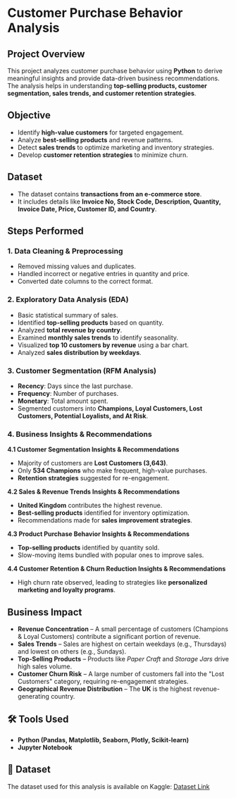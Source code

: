 # Customer Purchase Behavior Analysis 

## Project Overview
This project analyzes customer purchase behavior using **Python** to derive meaningful insights and provide data-driven business recommendations.  
The analysis helps in understanding **top-selling products, customer segmentation, sales trends, and customer retention strategies**.

## Objective
- Identify **high-value customers** for targeted engagement.
- Analyze **best-selling products** and revenue patterns.
- Detect **sales trends** to optimize marketing and inventory strategies.
- Develop **customer retention strategies** to minimize churn.

## Dataset
- The dataset contains **transactions from an e-commerce store**.
- It includes details like **Invoice No, Stock Code, Description, Quantity, Invoice Date, Price, Customer ID, and Country**.

## Steps Performed
### 1. Data Cleaning & Preprocessing  
- Removed missing values and duplicates.  
- Handled incorrect or negative entries in quantity and price.  
- Converted date columns to the correct format.

### 2. Exploratory Data Analysis (EDA)  
- Basic statistical summary of sales.  
- Identified **top-selling products** based on quantity.  
- Analyzed **total revenue by country**.  
- Examined **monthly sales trends** to identify seasonality.  
- Visualized **top 10 customers by revenue** using a bar chart.  
- Analyzed **sales distribution by weekdays**.  

### 3. Customer Segmentation (RFM Analysis)  
- **Recency**: Days since the last purchase.  
- **Frequency**: Number of purchases.  
- **Monetary**: Total amount spent.  
- Segmented customers into **Champions, Loyal Customers, Lost Customers, Potential Loyalists, and At Risk**.

### 4. Business Insights & Recommendations  
**4.1 Customer Segmentation Insights & Recommendations**  
- Majority of customers are **Lost Customers (3,643)**.  
- Only **534 Champions** who make frequent, high-value purchases.  
- **Retention strategies** suggested for re-engagement.

**4.2 Sales & Revenue Trends Insights & Recommendations**  
- **United Kingdom** contributes the highest revenue.  
- **Best-selling products** identified for inventory optimization.  
- Recommendations made for **sales improvement strategies**.

**4.3 Product Purchase Behavior Insights & Recommendations**  
- **Top-selling products** identified by quantity sold.  
- Slow-moving items bundled with popular ones to improve sales.  

**4.4 Customer Retention & Churn Reduction Insights & Recommendations**  
- High churn rate observed, leading to strategies like **personalized marketing and loyalty programs**.  

## Business Impact  
- **Revenue Concentration** – A small percentage of customers (Champions & Loyal Customers) contribute a significant portion of revenue.  
- **Sales Trends** – Sales are highest on certain weekdays (e.g., Thursdays) and lowest on others (e.g., Sundays).  
- **Top-Selling Products** – Products like *Paper Craft* and *Storage Jars* drive high sales volume.  
- **Customer Churn Risk** – A large number of customers fall into the "Lost Customers" category, requiring re-engagement strategies.  
- **Geographical Revenue Distribution** – The **UK** is the highest revenue-generating country.  

## 🛠 Tools Used  
- **Python (Pandas, Matplotlib, Seaborn, Plotly, Scikit-learn)**  
- **Jupyter Notebook**  

## 📂 Dataset  
The dataset used for this analysis is available on Kaggle: [Dataset Link](https://www.kaggle.com/datasets/carrie1/ecommerce-data)  

